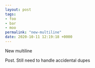 ```yaml
---
layout: post
tags:
- foo
- bar
- moo
permalink: "new-multiline"
date: 2020-10-11 12:19:18 +0000
---
```


New multiline

Post. Still need to handle accidental dupes

